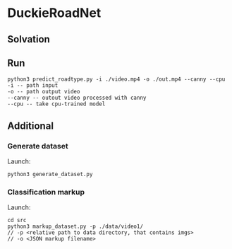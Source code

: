 # DuckieRoadNet

## Solvation




## Run

```
python3 predict_roadtype.py -i ./video.mp4 -o ./out.mp4 --canny --cpu
-i -- path input
-o -- path output video
--canny -- outout video processed with canny
--cpu -- take cpu-trained model
```


## Additional

### Generate dataset

Launch:
```
python3 generate_dataset.py 
```

### Classification markup

Launch:
```
cd src
python3 markup_dataset.py -p ./data/video1/ 
// -p <relative path to data directory, that contains imgs>
// -o <JSON markup filename>
``` 
